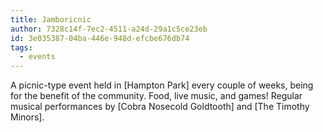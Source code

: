 ```yaml
---
title: Jamboricnic
author: 7328c14f-7ec2-4511-a24d-29a1c5ce23eb
id: 3e035387-04ba-446e-948d-efcbe676db74
tags:
  - events
---
```

A picnic-type event held in [Hampton Park] every couple of weeks, being for the benefit of the community. Food, live music, and games! Regular musical performances by [Cobra Nosecold Goldtooth] and [The Timothy Minors].